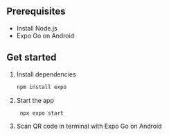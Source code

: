 ## Prerequisites
   - Install Node.js
   - Expo Go on Android

## Get started

1. Install dependencies

   ```bash
   npm install expo
   ```

2. Start the app

   ```bash
    npx expo start
   ```

3. Scan QR code in terminal with Expo Go on Android

